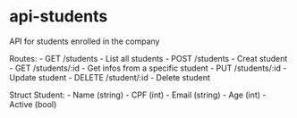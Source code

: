 # api-students
API for students enrolled in the company

Routes:
    - GET /students - List all students
    - POST /students - Creat student
    - GET /students/:id - Get infos from a specific student
    - PUT /students/:id - Update student
    - DELETE /student/:id - Delete student

Struct Student:
    - Name (string)
    - CPF (int)
    - Email (string)
    - Age (int)
    - Active (bool)